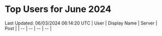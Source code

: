# Top Users for June 2024
Last Updated: 06/03/2024 06:14:20 UTC
| User | Display Name | Server | Post |
| -- | -- | -- | -- |
